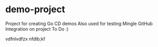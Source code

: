 demo-project
============

Project for creating Go CD demos
Also used for testing Mingle GitHub Integration on project To Do :)

vdfnlvdfzx
nfdlb;kf 

